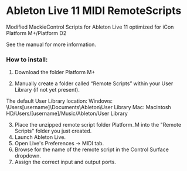 # Ableton Live 11 MIDI RemoteScripts

Modified MackieControl Scripts for Ableton Live 11 optimized for iCon Platform M+/Platform D2

See the manual for more information.

### How to install:

1. Download the folder Platform M+

2. Manually create a folder called “Remote Scripts” within your User Library (if not yet present).

The default User Library location:
Windows: \Users\[username]\Documents\Ableton\User Library
Mac: Macintosh HD/Users/[username]/Music/Ableton/User Library

3. Place the unzipped remote script folder Platform_M into the "Remote Scripts" folder you just created.
4. Launch Ableton Live.
5. Open Live's Preferences → MIDI tab.
6. Browse for the name of the remote script in the Control Surface dropdown.
7. Assign the correct input and output ports.
